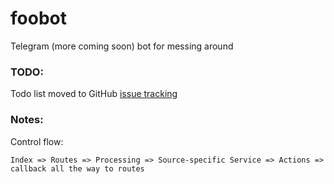 # foobot
Telegram (more coming soon) bot for messing around

### TODO:
Todo list moved to GitHub [issue tracking](https://github.com/Brymastr/foobot/projects)

### Notes:
Control flow:
```
Index => Routes => Processing => Source-specific Service => Actions => callback all the way to routes
```
